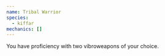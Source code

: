 ```yaml
---
name: Tribal Warrior
species:
  - kiffar
mechanics: []
---
```

You have proficiency with two vibroweapons of your choice.

